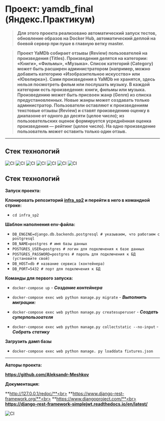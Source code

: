 # Проект: yamdb_final (Яндекс.Практикум)

> **Для этого проекта реализовано автоматический запуск тестов, обновление образов на Docker Hub, автоматический деплой на боевой сервер при пуше в главную ветку master.**

> **Проект YaMDb собирает отзывы (Review) пользователей на произведения (Titles). Произведения делятся на категории: «Книги», «Фильмы», «Музыка». Список категорий (Category) может быть расширен администратором (например, можно добавить категорию «Изобразительное искусство» или «Ювелирка»).
Сами произведения в YaMDb не хранятся, здесь нельзя посмотреть фильм или послушать музыку.
В каждой категории есть произведения: книги, фильмы или музыка. 
Произведению может быть присвоен жанр (Genre) из списка предустановленных. Новые жанры может создавать только администратор.
Пользователи оставляют к произведениям текстовые отзывы (Review) и ставят произведению оценку в диапазоне от одного до десяти (целое число); из пользовательских оценок формируется усреднённая оценка произведения — рейтинг (целое число). На одно произведение пользователь может оставить только один отзыв.**
___

## **Стек технологий**
![CI](https://img.shields.io/badge/Django%20Rest%20Framework-3.12.4-success)
![CI](https://img.shields.io/badge/Django-2.2.16-green)
![CI](https://img.shields.io/badge/Requests-2.26.0-yellow)
![CI](https://img.shields.io/badge/Simple--JWT-5.2.0-ff69b4)
![CI](https://img.shields.io/badge/Python-v3.8-blue)
![CI](https://img.shields.io/badge/-Docker-red)
![CI](https://img.shields.io/badge/-Docker--compose-orange)
## **Стек технологий**
**Запуск проекта:**

**Клонировать репозиторий [infra_sp2](https://github.com/Aleksandr-Meshkov/infra_sp2) и перейти в него в командной строке:**

- ```cd infra_sp2```

**Шаблон наполнения env-файла:**

 - ```DB_ENGINE=django.db.backends.postgresql # указываем, что работаем с postgresql```
 - ```DB_NAME=postgres # имя базы данных```
 - ```POSTGRES_USER=postgres # логин для подключения к базе данных```
 - ```POSTGRES_PASSWORD=postgres # пароль для подключения к БД (установите свой)```
 - ```DB_HOST=db # название сервиса (контейнера)```
 - ```DB_PORT=5432 # порт для подключения к БД```

**Команды для первого запуска:**

  - ```docker-compose up``` - ***Cоздание контейнера***

  - ```docker-compose exec web python manage.py migrate``` - ***Выполнить миграции:***

  - ```docker-compose exec web python manage.py createsuperuser``` - ***Создать суперпользоателя***

  - ```docker-compose exec web python manage.py collectstatic --no-input``` - ***Собрать статику***

**Загрузить дамп базы**

  - ```docker-compose exec web python manage. py loaddata fixtures.json```
___

**Авторы проекта:**

**https://github.com/Aleksandr-Meshkov**

**Документация:**

**http://127.0.0.1/redoc/**<br>
**https://www.django-rest-framework.org/**<br>
**https://www.djangoproject.com/**<br>
**https://django-rest-framework-simplejwt.readthedocs.io/en/latest/**

![CI](https://github.com/Aleksandr-Meshkov/yamdb_final/actions/workflows/yamdb_workflow.yml/badge.svg)
